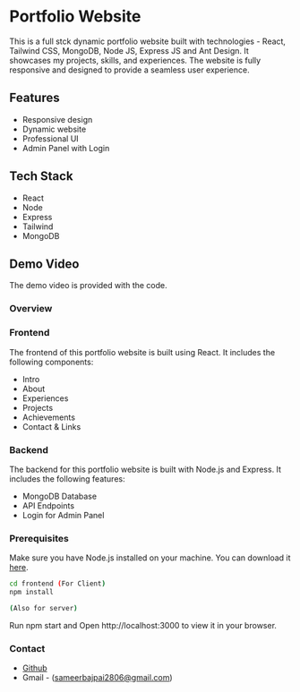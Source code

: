 # Portfolio Website

This is a full stck dynamic portfolio website built with technologies - React, Tailwind CSS, MongoDB, Node JS, Express JS and Ant Design. It showcases my projects, skills, and experiences. The website is fully responsive and designed to provide a seamless user experience.

## Features

- Responsive design
- Dynamic website
- Professional UI
- Admin Panel with Login 

## Tech Stack

- React
- Node
- Express
- Tailwind
- MongoDB

## Demo Video

The demo video is provided with the code.

### Overview

### Frontend

The frontend of this portfolio website is built using React. It includes the following components:

- Intro
- About
- Experiences
- Projects
- Achievements
- Contact & Links

### Backend

The backend for this portfolio website is built with Node.js and Express. It includes the following features:

- MongoDB Database
- API Endpoints
- Login for Admin Panel

### Prerequisites

Make sure you have Node.js installed on your machine. You can download it [here](https://nodejs.org/).

   ```sh
cd frontend (For Client)
npm install

(Also for server)

   ```


Run npm start and Open http://localhost:3000 to view it in your browser.


### Contact

- [Github](https://github.com/bajpai13)
- Gmail - (sameerbajpai2806@gmail.com)
